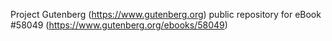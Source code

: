 Project Gutenberg (https://www.gutenberg.org) public repository for
eBook #58049 (https://www.gutenberg.org/ebooks/58049)
